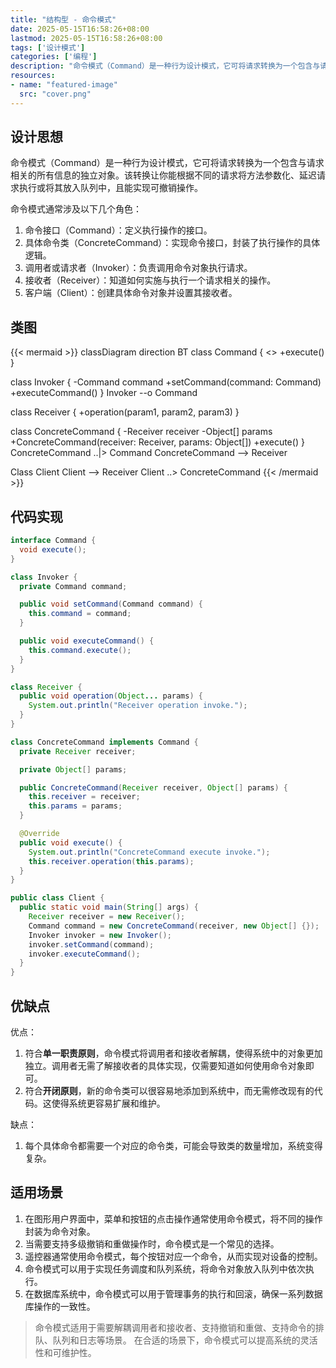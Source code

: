 ```yaml
---
title: "结构型 - 命令模式"
date: 2025-05-15T16:58:26+08:00
lastmod: 2025-05-15T16:58:26+08:00
tags: ['设计模式']
categories: ['编程']
description: "命令模式（Command）是一种行为设计模式，它可将请求转换为一个包含与请求相关的所有信息的独立对象。该转换让你能根据不同的请求将方法参数化、延迟请求执行或将其放入队列中，且能实现可撤销操作。"
resources:
- name: "featured-image"
  src: "cover.png"
---
```

<!--more-->
## 设计思想
命令模式（Command）是一种行为设计模式，它可将请求转换为一个包含与请求相关的所有信息的独立对象。该转换让你能根据不同的请求将方法参数化、延迟请求执行或将其放入队列中，且能实现可撤销操作。

命令模式通常涉及以下几个角色：
1. 命令接口（Command）：定义执行操作的接口。
2. 具体命令类（ConcreteCommand）：实现命令接口，封装了执行操作的具体逻辑。
3. 调用者或请求者（Invoker）：负责调用命令对象执行请求。
4. 接收者（Receiver）：知道如何实施与执行一个请求相关的操作。
5. 客户端（Client）：创建具体命令对象并设置其接收者。

## 类图
{{< mermaid >}}
classDiagram
  direction BT
  class Command {
    <<interface>>
    +execute()
  }

  class Invoker {
    -Command command
    +setCommand(command: Command)
    +executeCommand()
  }
  Invoker --o Command

  class Receiver {
    +operation(param1, param2, param3)
  }

  class ConcreteCommand {
    -Receiver receiver
    -Object[] params
    +ConcreteCommand(receiver: Receiver, params: Object[])
    +execute()
  }
  ConcreteCommand ..|> Command
  ConcreteCommand --> Receiver

  Class Client
  Client --> Receiver
  Client ..> ConcreteCommand
{{< /mermaid >}}

## 代码实现
```java
interface Command {
  void execute();
}

class Invoker {
  private Command command;

  public void setCommand(Command command) {
    this.command = command;
  }

  public void executeCommand() {
    this.command.execute();
  }
}

class Receiver {
  public void operation(Object... params) {
    System.out.println("Receiver operation invoke.");
  }
}

class ConcreteCommand implements Command {
  private Receiver receiver;

  private Object[] params;

  public ConcreteCommand(Receiver receiver, Object[] params) {
    this.receiver = receiver;
    this.params = params;
  }

  @Override
  public void execute() {
    System.out.println("ConcreteCommand execute invoke.");
    this.receiver.operation(this.params);
  }
}

public class Client {
  public static void main(String[] args) {
    Receiver receiver = new Receiver();
    Command command = new ConcreteCommand(receiver, new Object[] {});
    Invoker invoker = new Invoker();
    invoker.setCommand(command);
    invoker.executeCommand();
  }
}
```

## 优缺点
优点：
1. 符合**单一职责原则**，命令模式将调用者和接收者解耦，使得系统中的对象更加独立。调用者无需了解接收者的具体实现，仅需要知道如何使用命令对象即可。
2. 符合**开闭原则**，新的命令类可以很容易地添加到系统中，而无需修改现有的代码。这使得系统更容易扩展和维护。

缺点：
1. 每个具体命令都需要一个对应的命令类，可能会导致类的数量增加，系统变得复杂。

## 适用场景
1. 在图形用户界面中，菜单和按钮的点击操作通常使用命令模式，将不同的操作封装为命令对象。
2. 当需要支持多级撤销和重做操作时，命令模式是一个常见的选择。
3. 遥控器通常使用命令模式，每个按钮对应一个命令，从而实现对设备的控制。
4. 命令模式可以用于实现任务调度和队列系统，将命令对象放入队列中依次执行。
5. 在数据库系统中，命令模式可以用于管理事务的执行和回滚，确保一系列数据库操作的一致性。

> 命令模式适用于需要解耦调用者和接收者、支持撤销和重做、支持命令的排队、队列和日志等场景。
> 在合适的场景下，命令模式可以提高系统的灵活性和可维护性。